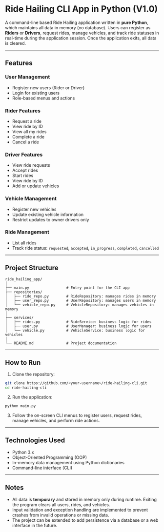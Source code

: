 # Ride Hailing CLI App in Python (V1.0)

A command-line based Ride Hailing application written in **pure Python**, which maintains all data in memory (no database). Users can register as **Riders** or **Drivers**, request rides, manage vehicles, and track ride statuses in real-time during the application session. Once the application exits, all data is cleared.

---

## Features

### User Management

* Register new users (Rider or Driver)
* Login for existing users
* Role-based menus and actions

### Rider Features

* Request a ride
* View ride by ID
* View all my rides
* Complete a ride
* Cancel a ride

### Driver Features

* View ride requests
* Accept rides
* Start rides
* View ride by ID
* Add or update vehicles

### Vehicle Management

* Register new vehicles
* Update existing vehicle information
* Restrict updates to owner drivers only

### Ride Management

* List all rides
* Track ride status: `requested`, `accepted`, `in_progress`, `completed`, `cancelled`

---

## Project Structure

```
ride_hailing_app/
│
├── main.py                 # Entry point for the CLI app
├── repositories/
│   ├── ride_repo.py        # RideRepository: manages rides in memory
│   ├── user_repo.py        # UserRepository: manages users in memory
│   └── vehicle_repo.py     # VehicleRepository: manages vehicles in memory
│
├── services/
│   ├── rides.py            # RideService: business logic for rides
│   ├── user.py             # UserManager: business logic for users
│   └── vehicle.py          # VehicleService: business logic for vehicles
│
└── README.md               # Project documentation
```

---

## How to Run

1. Clone the repository:

```bash
git clone https://github.com/<your-username>/ride-hailing-cli.git
cd ride-hailing-cli
```

2. Run the application:

```bash
python main.py
```

3. Follow the on-screen CLI menus to register users, request rides, manage vehicles, and perform ride actions.

---

## Technologies Used

* Python 3.x
* Object-Oriented Programming (OOP)
* In-memory data management using Python dictionaries
* Command-line interface (CLI)

---

## Notes

* All data is **temporary** and stored in memory only during runtime. Exiting the program clears all users, rides, and vehicles.
* Input validation and exception handling are implemented to prevent crashes from invalid operations or missing data.
* The project can be extended to add persistence via a database or a web interface in the future.
